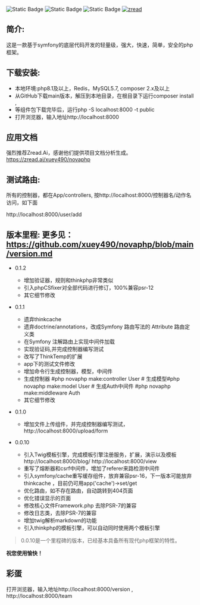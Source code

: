 ![Static Badge](https://img.shields.io/badge/%3E%3Dphp-8.1-green)    ![Static Badge](https://img.shields.io/badge/MIT-License-blue)  ![Static Badge](https://img.shields.io/badge/Symfony_7-green)     [![zread](https://img.shields.io/badge/Ask_Zread-_.svg?style=flat-square&color=00b0aa&labelColor=000000&logo=data%3Aimage%2Fsvg%2Bxml%3Bbase64%2CPHN2ZyB3aWR0aD0iMTYiIGhlaWdodD0iMTYiIHZpZXdCb3g9IjAgMCAxNiAxNiIgZmlsbD0ibm9uZSIgeG1sbnM9Imh0dHA6Ly93d3cudzMub3JnLzIwMDAvc3ZnIj4KPHBhdGggZD0iTTQuOTYxNTYgMS42MDAxSDIuMjQxNTZDMS44ODgxIDEuNjAwMSAxLjYwMTU2IDEuODg2NjQgMS42MDE1NiAyLjI0MDFWNC45NjAxQzEuNjAxNTYgNS4zMTM1NiAxLjg4ODEgNS42MDAxIDIuMjQxNTYgNS42MDAxSDQuOTYxNTZDNS4zMTUwMiA1LjYwMDEgNS42MDE1NiA1LjMxMzU2IDUuNjAxNTYgNC45NjAxVjIuMjQwMUM1LjYwMTU2IDEuODg2NjQgNS4zMTUwMiAxLjYwMDEgNC45NjE1NiAxLjYwMDFaIiBmaWxsPSIjZmZmIi8%2BCjxwYXRoIGQ9Ik00Ljk2MTU2IDEwLjM5OTlIMi4yNDE1NkMxLjg4ODEgMTAuMzk5OSAxLjYwMTU2IDEwLjY4NjQgMS42MDE1NiAxMS4wMzk5VjEzLjc1OTlDMS42MDE1NiAxNC4xMTM0IDEuODg4MSAxNC4zOTk5IDIuMjQxNTYgMTQuMzk5OUg0Ljk2MTU2QzUuMzE1MDIgMTQuMzk5OSA1LjYwMTU2IDE0LjExMzQgNS42MDE1NiAxMy43NTk5VjExLjAzOTlDNS42MDE1NiAxMC42ODY0IDUuMzE1MDIgMTAuMzk5OSA0Ljk2MTU2IDEwLjM5OTlaIiBmaWxsPSIjZmZmIi8%2BCjxwYXRoIGQ9Ik0xMy43NTg0IDEuNjAwMUgxMS4wMzg0QzEwLjY4NSAxLjYwMDEgMTAuMzk4NCAxLjg4NjY0IDEwLjM5ODQgMi4yNDAxVjQuOTYwMUMxMC4zOTg0IDUuMzEzNTYgMTAuNjg1IDUuNjAwMSAxMS4wMzg0IDUuNjAwMUgxMy43NTg0QzE0LjExMTkgNS42MDAxIDE0LjM5ODQgNS4zMTM1NiAxNC4zOTg0IDQuOTYwMVYyLjI0MDFDMTQuMzk4NCAxLjg4NjY0IDE0LjExMTkgMS42MDAxIDEzLjc1ODQgMS42MDAxWiIgZmlsbD0iI2ZmZiIvPgo8cGF0aCBkPSJNNCAxMkwxMiA0TDQgMTJaIiBmaWxsPSIjZmZmIi8%2BCjxwYXRoIGQ9Ik00IDEyTDEyIDQiIHN0cm9rZT0iI2ZmZiIgc3Ryb2tlLXdpZHRoPSIxLjUiIHN0cm9rZS1saW5lY2FwPSJyb3VuZCIvPgo8L3N2Zz4K&logoColor=ffffff)](https://zread.ai/xuey490/novaphp)
  

## 简介:
这是一款基于symfony的底层代码开发的轻量级，强大，快速，简单，安全的php框架。

## 下载安装:
- 本地环境:php8.1及以上，Redis，MySQL5.7, composer 2.x及以上
-  从GitHub下载main版本，解压到本地目录，在根目录下运行composer install ,
-  等组件包下载完毕后，运行php -S localhost:8000 -t public
- 打开浏览器，输入地址http://localhost:8000

## 应用文档
强烈推荐Zread.Ai，感谢他们提供项目文档分析生成。https://zread.ai/xuey490/novaphp

## 测试路由:
所有的控制器，都在App/controllers, 按http://localhost:8000/控制器名/动作名  访问，如下面

http://localhost:8000/user/add


## 版本里程: 更多见：https://github.com/xuey490/novaphp/blob/main/version.md

- 0.1.2
	- 增加验证器，规则和thinkphp非常类似
    - 引入phpCSfixer对全部代码进行修订，100%兼容psr-12
    - 其它细节修改


- 0.1.1
	- 遗弃thinkcache
	- 遗弃doctrine/annotations，改成Symfony 路由写法的 Attribute 路由定义类
	- 在Symfony 注解路由上实现中间件加载
	- 实现验证码,并完成控制器编写测试
	- 改写了ThinkTemp的扩展
	- app下的测试文件修改
    - 增加命令行生成控制器，模型，中间件 
	- 生成控制器 #php novaphp make:controller User # 生成模型#php novaphp make:model User # 生成Auth中间件 #php novaphp make:middleware Auth
	- 其它细节修改


- 0.1.0
	- 增加文件上传组件，并完成控制器编写测试，http://localhost:8000/upload/form

- 0.0.10
	- 引入Twig模板引擎，完成模板引擎注册服务，扩展，演示以及模板 http://localhost:8000/blog/ http://localhost:8000/view
	- 重写了熔断器和csrf中间件，增加了referer来路检测中间件
	- 引入symfony/cache重写缓存组件，放弃兼容psr-16，下一版本可能放弃thinkcache ，目前仍可用app('cache')->set/get
	- 优化路由，如不存在路由，自动跳转到404页面
	- 优化错误显示的页面
	- 修改核心文件Framework.php 去除PSR-7的兼容
	- 修改日志类，去除PSR-7的兼容
	- 增加twig解析markdown的功能
	- 引入thinkphp的模板引擎，可以自动同时使用两个模板引擎
> 0.0.10是一个里程碑的版本，已经基本具备所有现代php框架的特性。


**祝您使用愉快！**

## 彩蛋
打开浏览器，输入地址http://localhost:8000/version ,
http://localhost:8000/team


